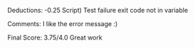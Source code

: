 Deductions:
    -0.25 Script) Test failure exit code not in variable

Comments:
    I like the error message :)

Final Score: 3.75/4.0
Great work
